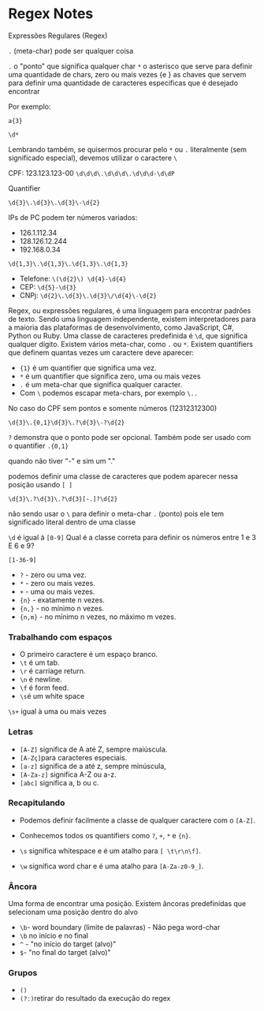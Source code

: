 # Regex Notes

Expressões Regulares (Regex)

`.` (meta-char) pode ser qualquer coisa

`.` o "ponto" que significa qualquer char
`*` o asterisco que serve para definir uma quantidade de chars, zero ou mais vezes
{e } as chaves que servem para definir uma quantidade de caracteres específicas que é desejado encontrar

Por exemplo:

`a{3}`

`\d*`
    

Lembrando também, se quisermos procurar pelo `*` ou `.` literalmente (sem significado especial), devemos utilizar o caractere `\`

CPF: 123.123.123-00
`\d\d\d\.\d\d\d\.\d\d\d-\d\dP`

Quantifier

`\d{3}\.\d{3}\.\d{3}\-\d{2}`


IPs de PC podem ter números variados:

- 126.1.112.34
- 128.126.12.244
- 192.168.0.34

`\d{1,3}\.\d{1,3}\.\d{1,3}\.\d{1,3}`

- Telefone: `\(\d{2}\) \d{4}-\d{4}`
- CEP: `\d{5}-\d{3}`
- CNPj: `\d{2}\.\d{3}\.\d{3}\/\d{4}\-\d{2}`



Regex, ou expressões regulares, é uma linguagem para encontrar padrões de texto. Sendo uma linguagem independente, existem interpretadores para a maioria das plataformas de desenvolvimento, como JavaScript, C#, Python ou Ruby. 
Uma classe de caracteres predefinida é `\d`, que significa qualquer dígito. Existem vários meta-char, como `.` ou `*`. Existem quantifiers que definem quantas vezes um caractere deve aparecer:
 - `{1}` é um quantifier que significa uma vez.
 - `*` é um quantifier que significa zero, uma ou mais vezes
 - `.` é um meta-char que significa qualquer caracter.
 - Com `\` podemos escapar meta-chars, por exemplo `\..`

No caso do CPF sem pontos e somente números (12312312300)

`\d{3}\.{0,1}\d{3}\.?\d{3}\-?\d{2}`

`?` demonstra que o ponto pode ser opcional. Também pode ser usado com o quantifier `.{0,1}`

quando não tiver "-" e sim um "."

podemos definir uma classe de caracteres que podem aparecer nessa posição usando `[ ]`

`\d{3}\.?\d{3}\.?\d{3}[-.]?\d{2}`

não sendo usar o `\` para definir o meta-char `.` (ponto) pois ele tem significado literal dentro de uma classe

`\d` é igual à `[0-9]`
Qual é a classe correta para definir os números entre 1 e 3 E 6 e 9?

`[1-36-9]`


- `?` - zero ou uma vez.
- `*` - zero ou mais vezes.
- `+` - uma ou mais vezes.
- `{n}` - exatamente n vezes.
- `{n,}` - no mínimo n vezes.
- `{n,m}` - no mínimo n vezes, no máximo m vezes.

### Trabalhando com espaços

- O primeiro caractere é um espaço branco.
- `\t` é um tab.
- `\r` é carriage return.
- `\n` é newline.
- `\f` é form feed.
- `\s`é um white space

`\s+` igual à uma ou mais vezes

### Letras

- `[A-Z]` significa de A até Z, sempre maiúscula.
- `[A-Zç]`para caracteres especiais.
- `[a-z]` significa de a até z, sempre minúscula,
- `[A-Za-z]` significa A-Z ou a-z.
- `[abc]` significa a, b ou c.

### Recapitulando

- Podemos definir facilmente a classe de qualquer caractere com o `[A-Z]`.

- Conhecemos todos os quantifiers como `?`, `+`, `*` e `{n}`.

- `\s` significa whitespace e é um atalho para `[ \t\r\n\f]`.

 - `\w` significa word char e é uma atalho para `[A-Za-z0-9_]`.
 
 ### Âncora
 
 Uma forma de encontrar uma posição. Existem âncoras predefinidas que selecionam uma posição dentro do alvo
 
 - `\b`- word boundary (limite de palavras) - Não pega word-char
 - `\b` no início e no final
 - `^` - "no início do target (alvo)"
 - `$`- "no final do target (alvo)"
 
 
### Grupos

- `()`
- `(?:)`retirar do resultado da execução do regex
